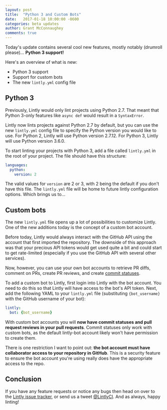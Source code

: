 ```yaml
---
layout: post
title:  "Python 3 and Custom Bots"
date:   2017-01-18 10:00:00 -0600
categories: beta updates
author: Grant McConnaughey
comments: true
---
```


Today's update contains several cool new features, mostly notably (drumroll please)... **Python 3 support!**

Here's an overview of what is new:

* Python 3 support
* Support for custom bots
* The new `lintly.yml` config file

## Python 3

Previously, Lintly would only lint projects using Python 2.7. That meant that Python 3-only features
like `async def` would result in a `SyntaxError`.

Lintly now lints projects against Python 2.7 by default, but you can use the new `lintly.yml` config
file to specify the Python version you would like to use. For Python 2, Lintly will use Python version
2.7.12. For Python 3, Lintly will use Python version 3.6.0.

To start linting your projects with Python 3, add a file called `lintly.yml` in the root of your
project. The file should have this structure:

```yaml
languages:
  python:
    version: 2
```

The valid values for `version` are 2 or 3, with 2 being the default if you don't have this file. The
`lintly.yml` file will be home to future lintly configuration options. Which brings us to...

## Custom bots

The new `lintly.yml` file opens up a lot of possibilities to customize Lintly. One of the new additions
today is the concept of a custom bot account.

Before today, Lintly would always interact with the GitHub API using the account that first imported the
repository. The downside of this approach was that your precious API tokens would get used quite a
bit and could start to get rate-limited (especially if you use the GitHub API with several other services).

Now, however, you can use your own bot accounts to retrieve PR diffs, comment on PRs, create PR
reviews, and create [commit statuses](https://developer.github.com/v3/repos/statuses/).

To add a custom bot to Lintly, first login into Lintly with the bot account. You need to do this so
that Lintly will have access to the bot's API token. Next, add the following YAML to your `lintly.yml`
file (substituting `{bot_username}` with the GitHub username of your bot):

```yaml
lintly:
  bot: {bot_username}
```

With custom bot accounts you will **now have commit statuses and pull request reviews in your pull
requests**. Commit statuses only work with custom bots, as the default lintly-bot account likely won't
have permission to create them.

There is one restriction I want to point out: **the bot account must have collaborator access to your
repository in GitHub**. This is a security feature to ensure the bot account you're using really does
have the appropriate access to the repo.

## Conclusion

If you have any feature requests or notice any bugs then head on over to the [Lintly issue tracker](https://github.com/LintlyCI/Lintly-Issues/issues), or send us a tweet [@LintlyCI](https://twitter.com/LintlyCI). And as always,
happy linting!
